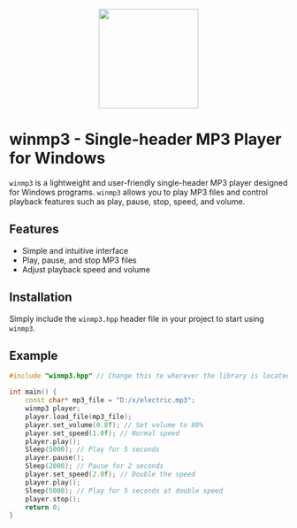 <p align="center"> <img width="default" height="180"
        src="https://upload.wikimedia.org/wikipedia/commons/thumb/5/5f/Apple_Music_icon.svg/2048px-Apple_Music_icon.svg.png">
</p>

# winmp3 - Single-header MP3 Player for Windows

`winmp3` is a lightweight and user-friendly single-header MP3 player designed for Windows programs. `winmp3` allows you to play MP3 files and control playback features such as play, pause, stop, speed, and volume.

## Features

- Simple and intuitive interface
- Play, pause, and stop MP3 files
- Adjust playback speed and volume

## Installation

Simply include the `winmp3.hpp` header file in your project to start using `winmp3`.

## Example

```cpp
#include "winmp3.hpp" // Change this to wherever the library is located

int main() {
    const char* mp3_file = "D:/x/electric.mp3";
    winmp3 player;
    player.load_file(mp3_file);
    player.set_volume(0.8f); // Set volume to 80%
    player.set_speed(1.0f); // Normal speed
    player.play();
    Sleep(5000); // Play for 5 seconds
    player.pause();
    Sleep(2000); // Pause for 2 seconds
    player.set_speed(2.0f); // Double the speed
    player.play();
    Sleep(5000); // Play for 5 seconds at double speed
    player.stop();
    return 0;
}
```
